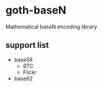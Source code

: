 # goth-baseN

Mathematical baseN encoding library

## support list

- base58
  - BTC
  - Flickr
- base62